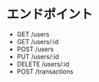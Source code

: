 # エンドポイント

- GET /users
- GET /users/:id
- POST /users
- PUT /users/:id
- DELETE /users/:id
- POST /transactions